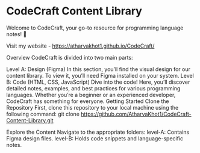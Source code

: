 # CodeCraft Content Library
Welcome to CodeCraft, your go-to resource for programming language notes! 🚀

Visit my website - https://atharvakhot1.github.io/CodeCraft/

Overview
CodeCraft is divided into two main parts:

Level A: Design (Figma)
In this section, you’ll find the visual design for our content library. To view it, you’ll need Figma installed on your system.
Level B: Code (HTML, CSS, JavaScript)
Dive into the code! Here, you’ll discover detailed notes, examples, and best practices for various programming languages.
Whether you’re a beginner or an experienced developer, CodeCraft has something for everyone.
Getting Started
Clone the Repository
First, clone this repository to your local machine using the following command:
git clone https://github.com/AtharvaKhot1/CodeCraft-Content-Library.git

Explore the Content
Navigate to the appropriate folders:
level-A: Contains Figma design files.
level-B: Holds code snippets and language-specific notes.


